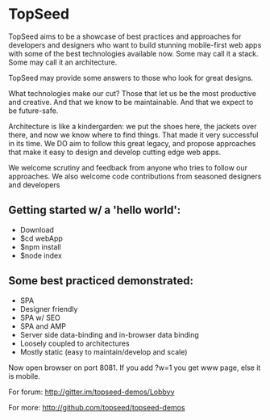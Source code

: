 # TopSeed

TopSeed aims to be a showcase of best practices and approaches for developers and designers
who want to build stunning mobile-first web apps with some of the best technologies
available now. Some may call it a stack. Some may call it an architecture. 

TopSeed may provide some answers to those 
who look for great designs.

What technologies make our cut? Those that let us be the most
productive and creative. And that we know to be maintainable. And that we expect 
to be future-safe.

Architecture is like a kindergarden: we put the shoes here, the jackets over there,
and now we know where to find things. That made it very successful in its time.
We DO aim to follow this great legacy, and propose approaches that make it easy
to design and develop cutting edge web apps.

We welcome scrutiny and feedback from anyone who tries to follow our approaches. 
We also welcome code contributions from seasoned designers and developers


## Getting started w/ a 'hello world':

- Download
- $cd webApp
- $npm install
- $node index

## Some best practiced demonstrated:
- SPA
- Designer friendly
- SPA w/ SEO
- SPA and AMP
- Server side data-binding and in-browser data binding
- Loosely coupled to architectures
- Mostly static (easy to maintain/develop and scale)


Now open browser on port 8081.
If you add ?w=1 you get www page, else it is mobile. 

For forum: http://gitter.im/topseed-demos/Lobbyy

For more: http://github.com/topseed/topseed-demos